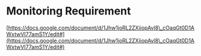 # Monitoring Requirement

[https://docs.google.com/document/d/1Jhw1joRL2ZXiiopAvl8\_cOaqGt0D1AWxtwVI77amS1Y/edit#](https://docs.google.com/document/d/1Jhw1joRL2ZXiiopAvl8\_cOaqGt0D1AWxtwVI77amS1Y/edit#)
